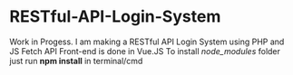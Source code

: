 # RESTful-API-Login-System
Work in Progess. I am making a RESTful API Login System using PHP and JS Fetch API
Front-end is done in Vue.JS
To install *node_modules* folder just run **npm install** in terminal/cmd
